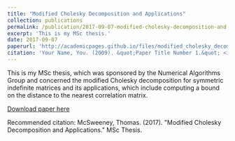 ```yaml
---
title: "Modified Cholesky Decomposition and Applications"
collection: publications
permalink: /publication/2017-09-07-modified-cholesky-decomposition-and-applications
excerpt: 'This is my MSc thesis.'
date: 2017-09-07
paperurl: 'http://academicpages.github.io/files/modified_cholesky_decomposition_and_applications.pdf'
citation: 'Your Name, You. (2009). &quot;Paper Title Number 1.&quot; <i>Journal 1</i>. 1(1).'
---
```

This is my MSc thesis, which was sponsored by the Numerical Algorithms Group and concerned the modified Cholesky decomposition for symmetric indefinite matrices and its applications, which include computing a bound on the distance to the nearest correlation matrix.

[Download paper here](http://academicpages.github.io/files/modified_cholesky_decomposition_and_applications.pdf)

Recommended citation: McSweeney, Thomas. (2017). "Modified Cholesky Decomposition and Applications." MSc Thesis.

